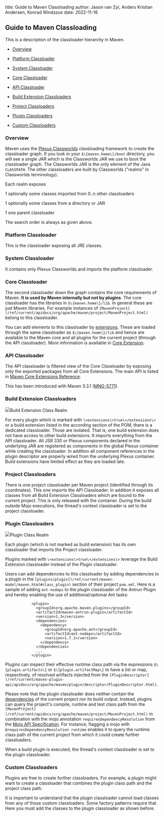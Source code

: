 title: Guide to Maven Classloading
author: Jason van Zyl, Anders Kristian Andersen, Konrad Windszus
date: 2022-11-16

<!--
Licensed to the Apache Software Foundation (ASF) under one
or more contributor license agreements.  See the NOTICE file
distributed with this work for additional information
regarding copyright ownership.  The ASF licenses this file
to you under the Apache License, Version 2.0 (the
"License"); you may not use this file except in compliance
with the License.  You may obtain a copy of the License at

    http://www.apache.org/licenses/LICENSE-2.0

Unless required by applicable law or agreed to in writing,
software distributed under the License is distributed on an
"AS IS" BASIS, WITHOUT WARRANTIES OR CONDITIONS OF ANY
KIND, either express or implied.  See the License for the
specific language governing permissions and limitations
under the License.
-->
## Guide to Maven Classloading


 This is a description of the classloader hierarchy in Maven.



 - [Overview](Overview)

 - [Platform Classloader](Platform_Classloader)

 - [System Classloader](System_Classloader)

 - [Core Classloader](Core_Classloader)

 - [API Classloader](API_Classloader)

 - [Build Extension Classloaders](Build_Extension_Classloaders)

 - [Project Classloaders](Project_Classloaders)

 - [Plugin Classloaders](Plugin_Classloaders)

 - [Custom Classloaders](Custom_Classloaders)


### Overview


 Maven uses the [Plexus Classworlds](https://codehaus-plexus.github.io/plexus-classworlds/) classloading framework to create the classloader graph. If you look in your `$\{maven.home\}/boot` directory, you will see a single JAR which is the Classworlds JAR we use to boot the classloader graph. The Classworlds JAR is the only element of the Java `CLASSPATH`. The other classloaders are built by Classworlds ("realms" in Classworlds terminology).


 Each realm exposes



 1 optionally some classes imported from 0..n other classloaders

 1 optionally some classes from a directory or JAR

 1 one parent classloader


 The search order is always as given above.



### Platform Classloader


 This is the classloader exposing all JRE classes.



### System Classloader


 It contains only Plexus Classworlds and imports the platform classloader.



### Core Classloader


 The second classloader down the graph contains the core requirements of Maven. **It is used by Maven internally but not by plugins**. The core classloader has the libraries in `$\{maven.home\}/lib`. In general these are just Maven libraries. For example instances of `[MavenProject](/ref/current/apidocs/org/apache/maven/project/MavenProject.html)` belong to this classloader.


 You can add elements to this classloader by [extensions](/ref/current/maven-model/maven.html#class_extension). These are loaded through the same classloader as `$\{maven.home\}/lib` and hence are available to the Maven core and all plugins for the current project (through the API classloader). More information is available in [Core Extension](./guide-using-extensions.html).



### API Classloader


 The API classloader is filtered view of the Core Classloader by exposing only the exported packages from all Core Extensions. The main API is listed in [Maven Core Extensions Reference](https://maven.apache.org/ref/3-LATEST/maven-core/core-extensions.html).


 This has been introduced with Maven 3.3.1 ([MNG-5771](https://issues.apache.org/jira/browse/MNG-5771)).



### Build Extension Classloaders

<img src="../../buildExtensionClassRealm.svg" />Build Extension Class Realm

 For every plugin which is marked with `\<extensions\>true\</extensions\>` or a build extension listed in the according section of the POM, there is a dedicated classloader. Those are isolated. That is, one build extension does not have access to other build extensions. It imports everything from the API classloader. All JSR 330 or Plexus components declared in the underlying JAR are registered as components in the global Plexus container while creating the classloader. In addition all component references in the plugin descriptor are properly wired from the underlying Plexus container. Build extensions have limited effect as they are loaded late.



### Project Classloaders


 There is one project classloader per Maven project (identified through its coordinates). This one imports the API Classloader. In addition it exposes all classes from all Build Extension Classloaders which are bound to the current project. This is only released with the container. During the build outside Mojo executions, the thread's context classloader is set to the project classloader.



### Plugin Classloaders

<img src="../../pluginClassRealm.svg" />Plugin Class Realm

 Each plugin (which is not marked as build extension) has its own classloader that imports the Project classloader. 


 Plugins marked with `\<extensions\>true\</extensions\>` leverage the Build Extension classloader instead of the Plugin classloader.


 Users can add dependencies to this classloader by adding dependencies to a plugin in the `[plugins/plugin](/ref/current/maven-model/maven.html#class_plugin)` section of their project `pom.xml`. Here is a sample of adding `ant-nodeps` to the plugin classloader of the Antrun Plugin and hereby enabling the use of additional/optional Ant tasks:



```
            <plugin>
              <groupId>org.apache.maven.plugins</groupId>
              <artifactId>maven-antrun-plugin</artifactId>
              <version>1.3</version>
              <dependencies>
                <dependency>
                  <groupId>org.apache.ant</groupId>
                  <artifactId>ant-nodeps</artifactId>
                  <version>1.7.1</version>
                </dependency>
              </dependencies>
              ...
            </plugin>
```

 Plugins can inspect their effective runtime class path via the expressions `$\{plugin.artifacts\}` or `$\{plugin.artifactMap\}` to have a list or map, respectively, of resolved artifacts injected from the `[PluginDescriptor](/ref/current/maven-plugin-api/apidocs/org/apache/maven/plugin/descriptor/PluginDescriptor.html)`.


 Please note that the plugin classloader does neither contain the [dependencies](/ref/current/maven-model/maven.html#class_dependency) of the current project nor its build output. Instead, plugins can query the project's compile, runtime and test class path from the `[MavenProject](/ref/current/apidocs/org/apache/maven/project/MavenProject.html)` in combination with the mojo annotation `requiresDependencyResolution` from the [Mojo API Specification](/developers/mojo-api-specification.html). For instance, flagging a mojo with `@requiresDependencyResolution runtime` enables it to query the runtime class path of the current project from which it could create further classloaders.


 When a build plugin is executed, the thread's context classloader is set to the plugin classloader.



### Custom Classloaders


 Plugins are free to create further classloaders. For example, a plugin might want to create a classloader that combines the plugin class path and the project class path.


 It is important to understand that the plugin classloader cannot load classes from any of those custom classloaders. Some factory patterns require that. Here you must add the classes to the plugin classloader as shown before.



